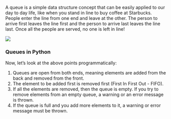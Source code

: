 A queue is a simple data structure concept that can be easily applied to our day to day life, like when you stand in line to buy coffee at Starbucks. People enter the line from one end and leave at the other. The person to arrive first leaves the line first and the person to arrive last leaves the line last. Once all the people are served, no one is left in line! 

![](https://i.imgur.com/EekWlba.png)



### Queues in Python

Now, let’s look at the above points programmatically:

1. Queues are open from both ends, meaning elements are added from the back and removed from the front.
2. The element to be added first is removed first (First In First Out - FIFO).
3. If all the elements are removed, then the queue is empty. If you try to remove elements from an empty queue, a warning or an error message is thrown.
4. If the queue is full and you add more elements to it, a warning or error message must be thrown.

